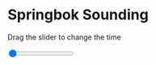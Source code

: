 <h1>Springbok Sounding</h1>
<p>Drag the slider to change the time</p>

<div class="slidecontainer">
<input oninput='setImage(this)' class="slider" type="range" min="0" max="1" value="0" step="1" />
<img id='img'/>
</div>

<script>
var img = document.getElementById('img');
var img_array = ['/assets/images/skwt/skd_spr_wrfout_d01_2020-05-31_12:00:00.png',];
function setImage(obj)
{
        var value = obj.value;
        img.src = img_array[value];

}
</script>
